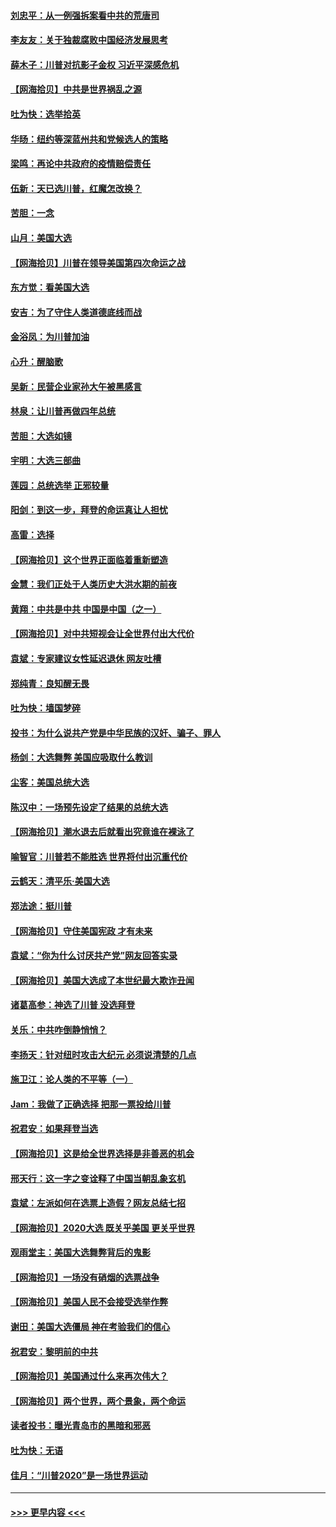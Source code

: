 #### [刘忠平：从一例强拆案看中共的荒唐司](../pages/nsc993/n12558036.md?t=11181751) 
#### [李友友：关于独裁腐败中国经济发展思考](../pages/nsc993/n12558004.md?t=11181751) 
#### [薛木子：川普对抗影子金权 习近平深感危机](../pages/nsc993/n12557342.md?t=11181751) 
#### [【网海拾贝】中共是世界祸乱之源](../pages/nsc993/n12555353.md?t=11181751) 
#### [吐为快：选举拾英](../pages/nsc993/n12555041.md?t=11181751) 
#### [华旸：纽约等深蓝州共和党候选人的策略](../pages/nsc993/n12554309.md?t=11181751) 
#### [梁鸣：再论中共政府的疫情赔偿责任](../pages/nsc993/n12553012.md?t=11181751) 
#### [伍新：天已选川普，红魔怎改换？](../pages/nsc993/n12552970.md?t=11181751) 
#### [苦胆：一念](../pages/nsc993/n12552957.md?t=11181751) 
#### [山月：美国大选](../pages/nsc993/n12552446.md?t=11181751) 
#### [【网海拾贝】川普在领导美国第四次命运之战](../pages/nsc993/n12551973.md?t=11181751) 
#### [东方觉：看美国大选](../pages/nsc993/n12551647.md?t=11181751) 
#### [安吉：为了守住人类道德底线而战](../pages/nsc993/n12551111.md?t=11181751) 
#### [金浴凤：为川普加油](../pages/nsc993/n12551085.md?t=11181751) 
#### [心升：醒脑歌](../pages/nsc993/n12550984.md?t=11181751) 
#### [吴新：民营企业家孙大午被黑感言](../pages/nsc993/n12550656.md?t=11181751) 
#### [林泉：让川普再做四年总统](../pages/nsc993/n12550640.md?t=11181751) 
#### [苦胆：大选如镜](../pages/nsc993/n12550630.md?t=11181751) 
#### [宇明：大选三部曲](../pages/nsc993/n12550603.md?t=11181751) 
#### [莲园：总统选举 正邪较量](../pages/nsc993/n12550594.md?t=11181751) 
#### [阳剑：到这一步，拜登的命运真让人担忧](../pages/nsc993/n12549093.md?t=11181751) 
#### [高雷：选择](../pages/nsc993/n12549087.md?t=11181751) 
#### [【网海拾贝】这个世界正面临着重新塑造](../pages/nsc993/n12548326.md?t=11181751) 
#### [金慧：我们正处于人类历史大洪水期的前夜](../pages/nsc993/n12547914.md?t=11181751) 
#### [黄翔：中共是中共 中国是中国（之一）](../pages/nsc993/n12547576.md?t=11181751) 
#### [【网海拾贝】对中共短视会让全世界付出大代价](../pages/nsc993/n12546043.md?t=11181751) 
#### [袁斌：专家建议女性延迟退休 网友吐槽](../pages/nsc993/n12545424.md?t=11181751) 
#### [郑纯青：良知醒无畏](../pages/nsc993/n12545394.md?t=11181751) 
#### [吐为快：墙国梦碎](../pages/nsc993/n12545309.md?t=11181751) 
#### [投书：为什么说共产党是中华民族的汉奸、骗子、罪人](../pages/nsc993/n12545089.md?t=11181751) 
#### [杨剑：大选舞弊 美国应吸取什么教训](../pages/nsc993/n12543937.md?t=11181751) 
#### [尘客：美国总统大选](../pages/nsc993/n12543828.md?t=11181751) 
#### [陈汉中：一场预先设定了结果的总统大选](../pages/nsc993/n12543564.md?t=11181751) 
#### [【网海拾贝】潮水退去后就看出究竟谁在裸泳了](../pages/nsc993/n12543321.md?t=11181751) 
#### [喻智官：川普若不能胜选 世界将付出沉重代价](../pages/nsc993/n12541352.md?t=11181751) 
#### [云鹤天：清平乐‧美国大选](../pages/nsc993/n12540916.md?t=11181751) 
#### [郑法途：挺川普](../pages/nsc993/n12540898.md?t=11181751) 
#### [【网海拾贝】守住美国宪政 才有未来](../pages/nsc993/n12540423.md?t=11181751) 
#### [袁斌：“你为什么讨厌共产党”网友回答实录](../pages/nsc993/n12540208.md?t=11181751) 
#### [【网海拾贝】美国大选成了本世纪最大欺诈丑闻](../pages/nsc993/n12538029.md?t=11181751) 
#### [诸葛高参：神选了川普 没选拜登](../pages/nsc993/n12537664.md?t=11181751) 
#### [关乐：中共咋倒静悄悄？](../pages/nsc993/n12537615.md?t=11181751) 
#### [李扬天：针对纽时攻击大纪元 必须说清楚的几点](../pages/nsc993/n12536001.md?t=11181751) 
#### [施卫江：论人类的不平等（一）](../pages/nsc993/n12535700.md?t=11181751) 
#### [Jam：我做了正确选择 把那一票投给川普](../pages/nsc993/n12535743.md?t=11181751) 
#### [祝君安：如果拜登当选](../pages/nsc993/n12535726.md?t=11181751) 
#### [【网海拾贝】这是给全世界选择是非善恶的机会](../pages/nsc993/n12535061.md?t=11181751) 
#### [邢天行：这一字之变诠释了中国当朝乱象玄机](../pages/nsc993/n12533446.md?t=11181751) 
#### [袁斌：左派如何在选票上造假？网友总结七招](../pages/nsc993/n12533180.md?t=11181751) 
#### [【网海拾贝】2020大选 既关乎美国 更关乎世界](../pages/nsc993/n12533161.md?t=11181751) 
#### [观雨堂主：美国大选舞弊背后的鬼影](../pages/nsc993/n12533153.md?t=11181751) 
#### [【网海拾贝】一场没有硝烟的选票战争](../pages/nsc993/n12531883.md?t=11181751) 
#### [【网海拾贝】美国人民不会接受选举作弊](../pages/nsc993/n12528850.md?t=11181751) 
#### [谢田：美国大选僵局 神在考验我们的信心](../pages/nsc993/n12527932.md?t=11181751) 
#### [祝君安：黎明前的中共](../pages/nsc993/n12524071.md?t=11181751) 
#### [【网海拾贝】美国通过什么来再次伟大？](../pages/nsc993/n12523844.md?t=11181751) 
#### [【网海拾贝】两个世界，两个景象，两个命运](../pages/nsc993/n12521419.md?t=11181751) 
#### [读者投书：曝光青岛市的黑暗和邪恶](../pages/nsc993/n12520988.md?t=11181751) 
#### [吐为快：无语](../pages/nsc993/n12518588.md?t=11181751) 
#### [佳月：“川普2020”是一场世界运动](../pages/nsc993/n12518581.md?t=11181751) 

----
#### [ >>> 更早内容 <<< ](../indexes/nsc993-earlier.md)
